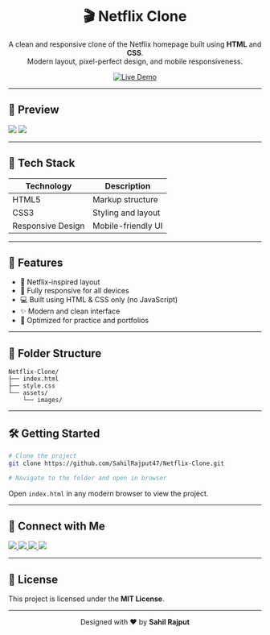 <h1 align="center">🎬 Netflix Clone</h1>

<p align="center">
  A clean and responsive clone of the Netflix homepage built using <strong>HTML</strong> and <strong>CSS</strong>.<br/>
  Modern layout, pixel-perfect design, and mobile responsiveness.  
</p>

<p align="center">
  <a href="https://sahilrajput47.github.io/Netflix-Demo-Ui/" target="_blank">
    <img src="https://img.shields.io/badge/-Live%20Demo-red?style=for-the-badge&logo=netflix&logoColor=white" alt="Live Demo" />
  </a>
</p>

---

## 📸 Preview



<img src="https://github.com/SahilRajput47/Netflix-Clone/blob/f2921fe7a331c98a46580d93beeb2f85dff2eca2/s1.png">
<img src="https://github.com/SahilRajput47/Netflix-Clone/blob/f2921fe7a331c98a46580d93beeb2f85dff2eca2/s2.png">

---

## 🧱 Tech Stack

| Technology        | Description        |
| ----------------- | ------------------ |
| HTML5             | Markup structure   |
| CSS3              | Styling and layout |
| Responsive Design | Mobile-friendly UI |

---

## 🚀 Features

- 🎥 Netflix-inspired layout  
- 📱 Fully responsive for all devices  
- 💻 Built using HTML & CSS only (no JavaScript)  
- ✨ Modern and clean interface  
- 🎯 Optimized for practice and portfolios  

---

## 📁 Folder Structure

```
Netflix-Clone/
├── index.html
├── style.css
└── assets/
    └── images/
```

---

## 🛠️ Getting Started

```bash
# Clone the project
git clone https://github.com/SahilRajput47/Netflix-Clone.git

# Navigate to the folder and open in browser
```

Open `index.html` in any modern browser to view the project.

---

## 🔗 Connect with Me

<p align="left">
  <a href="mailto:sahilrajput4763@gmail.com" target="_blank">
    <img src="https://img.shields.io/badge/Gmail-D14836?style=for-the-badge&logo=gmail&logoColor=white" />
  </a>
  <a href="https://github.com/SahilRajput47" target="_blank">
    <img src="https://img.shields.io/badge/GitHub-181717?style=for-the-badge&logo=github&logoColor=white" />
  </a>
  <a href="https://www.linkedin.com/in/sahilrajput47" target="_blank">
    <img src="https://img.shields.io/badge/LinkedIn-0077B5?style=for-the-badge&logo=linkedin&logoColor=white" />
  </a>
  <a href="https://www.instagram.com/sahil_rajput.74/" target="_blank">
    <img src="https://img.shields.io/badge/Instagram-E4405F?style=for-the-badge&logo=instagram&logoColor=white" />
  </a>
</p>

---

## 📄 License

This project is licensed under the **MIT License**.

---

<p align="center">Designed with ❤️ by <strong>Sahil Rajput</strong></p>
